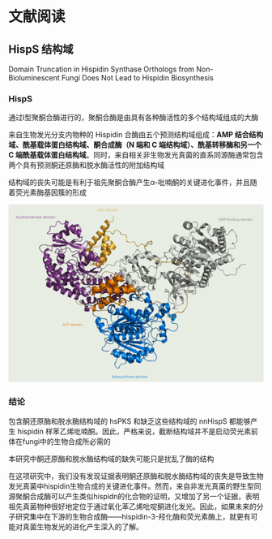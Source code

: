 # 文献阅读

## HispS 结构域

Domain Truncation in Hispidin Synthase Orthologs from Non-Bioluminescent Fungi Does Not Lead to Hispidin Biosynthesis

### HispS

通过I型聚酮合酶进行的，聚酮合酶是由具有各种酶活性的多个结构域组成的大酶

来自生物发光分支内物种的 Hispidin 合酶由五个预测结构域组成：**AMP 结合结构域、酰基载体蛋白结构域、酮合成酶（N 端和 C 端结构域）、酰基转移酶和另一个 C 端酰基载体蛋白结构域**。同时，来自相关非生物发光真菌的直系同源酶通常包含两个具有预测酮还原酶和脱水酶活性的附加结构域

结构域的丧失可能是有利于祖先聚酮合酶产生α-吡喃酮的关键进化事件，并且随着荧光素酶基因簇的形成

![image-20240701132702118](笔记图片/文献阅读/image-20240701132702118.png)

### 结论

包含酮还原酶和脱水酶结构域的 hsPKS 和缺乏这些结构域的 nnHispS 都能够产生 hispidin 样苯乙烯吡喃酮。因此，严格来说，截断结构域并不是启动荧光素前体在fungi中的生物合成所必需的

本研究中酮还原酶和脱水酶结构域的缺失可能只是扰乱了酶的结构

在这项研究中，我们没有发现证据表明酮还原酶和脱水酶结构域的丧失是导致生物发光真菌中hispidin生物合成的关键进化事件。然而，来自非发光真菌的野生型同源聚酮合成酶可以产生类似hispidn的化合物的证明，又增加了另一个证据，表明祖先真菌物种很好地定位于通过氧化苯乙烯吡啶酮进化发光。因此，如果未来的分子研究集中在下游的生物合成酶——hispidin-3-羟化酶和荧光素酶上，就更有可能对真菌生物发光的进化产生深入的了解。